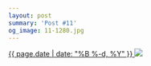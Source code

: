 ```yaml
---
layout: post
summary: 'Post #11'
og_image: 11-1280.jpg
---
```


<p>
 <time>
  <a href="/11">
   {{ page.date | date: "%B %-d, %Y" }}
  </a>
 </time>
 <a href="/11">
  <img data-taken="8/19/2013" sizes="(min-width: 700px) 50vw, calc(100vw - 2rem)" src="{{ site.assets_url }}/11-640.jpg" srcset="{{ site.assets_url }}/11-1280.jpg 1280w, {{ site.assets_url }}/11-960.jpg 960w, {{ site.assets_url }}/11-640.jpg 640w, {{ site.assets_url }}/11-320.jpg 320w"/>
 </a>
</p>
